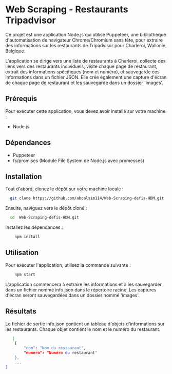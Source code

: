 # Web Scraping - Restaurants Tripadvisor

Ce projet est une application Node.js qui utilise Puppeteer, une bibliothèque d'automatisation de navigateur Chrome/Chromium sans tête, pour extraire des informations sur les restaurants de Tripadvisor pour Charleroi, Wallonie, Belgique.

L'application se dirige vers une liste de restaurants à Charleroi, collecte des liens vers des restaurants individuels, visite chaque page de restaurant, extrait des informations spécifiques (nom et numéro), et sauvegarde ces informations dans un fichier JSON. Elle crée également une capture d'écran de chaque page de restaurant et les sauvegarde dans un dossier 'images'.

## Prérequis

Pour exécuter cette application, vous devez avoir installé sur votre machine :

- Node.js

## Dépendances

- Puppeteer
- fs/promises (Module File System de Node.js avec promesses)

## Installation

Tout d'abord, clonez le dépôt sur votre machine locale :

```bash
  git clone https://github.com/aboalsim114/Web-Scraping-defis-HDM.git
```

Ensuite, naviguez vers le dépôt cloné :

```bash
  cd  Web-Scraping-defis-HDM.git
```

Installez les dépendances :

```bash
    npm install
```

## Utilisation

Pour exécuter l'application, utilisez la commande suivante :

```bash
    npm start
```

L'application commencera à extraire les informations et à les sauvegarder dans un fichier nommé info.json dans le répertoire racine. Les captures d'écran seront sauvegardées dans un dossier nommé 'images'.

## Résultats

Le fichier de sortie info.json contient un tableau d'objets d'informations sur les restaurants. Chaque objet contient le nom et le numéro du restaurant.

```bash
   [
    {
        "nom": "Nom du restaurant",
        "numero": "Numéro du restaurant"
    },
    ...
]

```
